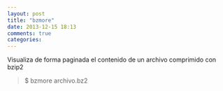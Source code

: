 ```yaml
---
layout: post
title: "bzmore"
date: 2013-12-15 18:13
comments: true
categories: 
---
```

Visualiza de forma paginada el contenido de un archivo comprimido con bzip2

>$ bzmore archivo.bz2

